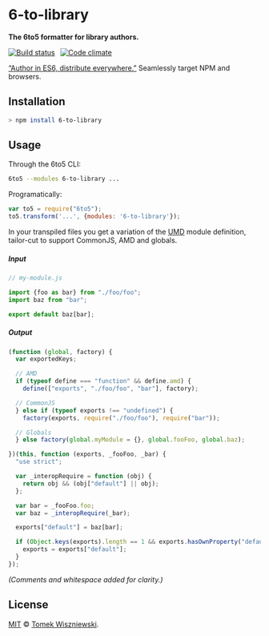 6-to-library
============

**The 6to5 formatter for library authors.**

[![Build status](https://img.shields.io/travis/tomekwi/6-to-library.js.svg?style=flat-square)](https://travis-ci.org/tomekwi/6-to-library.js) 
[![Code climate](https://img.shields.io/codeclimate/github/tomekwi/6-to-library.js.svg?style=flat-square)](https://codeclimate.com/github/tomekwi/6-to-library.js)

[“Author in ES6, distribute everywhere.”][ryan] Seamlessly target NPM and browsers.


[ryan]: http://ryanflorence.com/2013/es6-modules-and-browser-app-delivery/ "“ES6 Modules, Build Tools and Browser App Delivery” by Ryan Florence"




Installation
------------

```sh
> npm install 6-to-library
```




Usage
-----

Through the 6to5 CLI:

```sh
6to5 --modules 6-to-library ...
```

Programatically:

```js
var to5 = require("6to5");
to5.transform('...', {modules: '6-to-library'});
```

In your transpiled files you get a variation of the [UMD][] module definition, tailor-cut to support CommonJS, AMD and globals.

##### Input

```js
// my-module.js

import {foo as bar} from "./foo/foo";
import baz from "bar";

export default baz[bar];
```

##### Output

```js
(function (global, factory) {
  var exportedKeys;

  // AMD
  if (typeof define === "function" && define.amd) {
    define(["exports", "./foo/foo", "bar"], factory);

  // CommonJS
  } else if (typeof exports !== "undefined") {
    factory(exports, require("./foo/foo"), require("bar"));

  // Globals
  } else factory(global.myModule = {}, global.fooFoo, global.baz);

})(this, function (exports, _fooFoo, _bar) {
  "use strict";

  var _interopRequire = function (obj) {
    return obj && (obj["default"] || obj);
  };

  var bar = _fooFoo.foo;
  var baz = _interopRequire(_bar);

  exports["default"] = baz[bar];

  if (Object.keys(exports).length == 1 && exports.hasOwnProperty("default")) {
    exports = exports["default"];
  }
});
```

_(Comments and whitespace added for clarity.)_


[UMD]: https://github.com/umdjs/umd




License
-------

[MIT][] © [Tomek Wiszniewski][].


[MIT]: ./License.md
[Tomek Wiszniewski]: https://github.com/tomekwi
